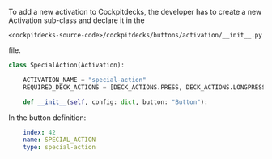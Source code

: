 
To add a new activation to Cockpitdecks, the developer has to create a new Activation sub-class and declare it in the

`<cockpitdecks-source-code>/cockpitdecks/buttons/activation/__init__.py`

file.

```python hi_lines="3-4"
class SpecialAction(Activation):

    ACTIVATION_NAME = "special-action"
    REQUIRED_DECK_ACTIONS = [DECK_ACTIONS.PRESS, DECK_ACTIONS.LONGPRESS, DECK_ACTIONS.PUSH]

    def __init__(self, config: dict, button: "Button"):

```

In the button definition:

```yaml hi_lines="4"
	index: 42
	name: SPECIAL_ACTION
	type: special-action
```
